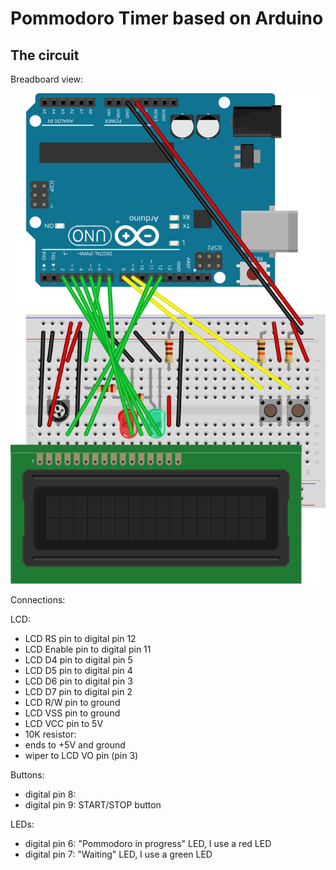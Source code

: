 # Pommodoro Timer based on Arduino

## The circuit

Breadboard view: 

![breadboard view](circuit/pommodoro-timer_bb.svg)

Connections:

LCD:

* LCD RS pin to digital pin 12
* LCD Enable pin to digital pin 11
* LCD D4 pin to digital pin 5
* LCD D5 pin to digital pin 4
* LCD D6 pin to digital pin 3
* LCD D7 pin to digital pin 2
* LCD R/W pin to ground
* LCD VSS pin to ground
* LCD VCC pin to 5V
* 10K resistor:
* ends to +5V and ground
* wiper to LCD VO pin (pin 3)

Buttons:

* digital pin 8:
* digital pin 9: START/STOP button

LEDs:

* digital pin 6: "Pommodoro in progress" LED, I use a red LED
* digital pin 7: "Waiting" LED, I use a green LED

